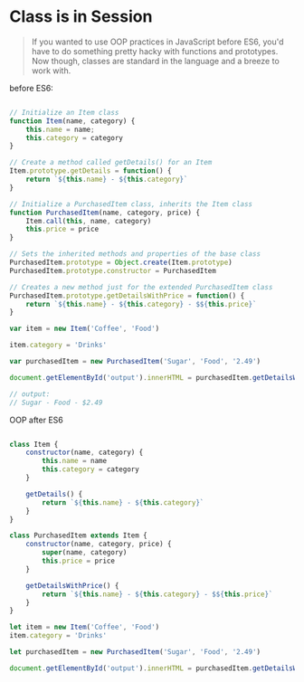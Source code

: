 # Class is in Session

> If you wanted to use OOP practices in JavaScript before ES6, you'd have to do something pretty hacky with functions and prototypes. Now though, classes are standard in the language and a breeze to work with.

before ES6:

```JavaScript

// Initialize an Item class
function Item(name, category) {
    this.name = name;
    this.category = category
}

// Create a method called getDetails() for an Item
Item.prototype.getDetails = function() {
    return `${this.name} - ${this.category}`
}

// Initialize a PurchasedItem class, inherits the Item class
function PurchasedItem(name, category, price) {
    Item.call(this, name, category)
    this.price = price
}

// Sets the inherited methods and properties of the base class
PurchasedItem.prototype = Object.create(Item.prototype)
PurchasedItem.prototype.constructor = PurchasedItem

// Creates a new method just for the extended PurchasedItem class
PurchasedItem.prototype.getDetailsWithPrice = function() {
    return `${this.name} - ${this.category} - $${this.price}`
}

var item = new Item('Coffee', 'Food')

item.category = 'Drinks'

var purchasedItem = new PurchasedItem('Sugar', 'Food', '2.49')

document.getElementById('output').innerHTML = purchasedItem.getDetailsWithPrice()

// output:
// Sugar - Food - $2.49

```

OOP after ES6

```JavaScript

class Item {
    constructor(name, category) {
        this.name = name
        this.category = category
    } 

    getDetails() {
        return `${this.name} - ${this.category}`
    }
}

class PurchasedItem extends Item {
    constructor(name, category, price) {
        super(name, category) 
        this.price = price
    }

    getDetailsWithPrice() {
        return `${this.name} - ${this.category} - $${this.price}`
    }
}

let item = new Item('Coffee', 'Food')
item.category = 'Drinks'

let purchasedItem = new PurchasedItem('Sugar', 'Food', '2.49')

document.getElementById('output').innerHTML = purchasedItem.getDetailsWithPrice()

```
